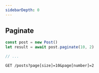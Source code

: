 ```yaml
---
sidebarDepth: 0
---
```


## Paginate

```javascript
const post = new Post()
let result = await post.paginate(10, 2)

// ...
```

```
GET /posts?page[size]=10&page[number]=2
```
